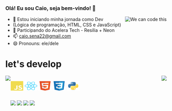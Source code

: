 ### Olá! Eu sou Caio, seja bem-vindo! 👋

   <img height="160em" align="right" alt="We can code this" src="https://media.giphy.com/media/fwbZnTftCXVocKzfxR/giphy.gif"/>
  
- 🌱 Estou iniciando minha jornada como Dev
- (Lógica de programação, HTML, CSS e JavaScript)
- 🚀 Participando do Acelera Tech - Resilia + Neon
- 📫 caio.sena22@gmail.com
- 😄 Pronouns: ele/dele

<h1>let's develop</h1>
  
 <div>
    <img height="160em" align="left" src="https://github-readme-stats.vercel.app/api?username=CaioSenaSouto&show_icons=true&theme=dark&include_all_commits=true&count_private=true">
    <img height="160em" align="right" src="https://github-readme-stats.vercel.app/api/top-langs/?username=CaioSenaSouto&layout=compact&langs_count=7&theme=dark">
 </div>
 
<br>

 <div style="display: inline_block">
   <img align="center" alt="Caio-Js" height="30" width="40" src="https://raw.githubusercontent.com/devicons/devicon/master/icons/javascript/javascript-plain.svg">
   <img align="center" alt="Caio-React" height="30" width="40" src="https://raw.githubusercontent.com/devicons/devicon/master/icons/react/react-original.svg">
   <img align="center" alt="Caio-HTML" height="30" width="40" src="https://raw.githubusercontent.com/devicons/devicon/master/icons/html5/html5-original.svg">
   <img align="center" alt="Caio-CSS" height="30" width="40" src="https://raw.githubusercontent.com/devicons/devicon/master/icons/css3/css3-original.svg">
   <img align="center" alt="Caio-Python" height="30" width="40" src="https://raw.githubusercontent.com/devicons/devicon/master/icons/python/python-original.svg">
 </div>
   
##

   <div> 
     <a href="https://instagram.com/caiosenasouto" target="_blank"><img src="https://img.shields.io/badge/-Instagram-%23E4405F?style=for-the-badge&logo=instagram&logoColor=white" target="_blank"></a>
    <a href="https://discord.gg/8axadb8h" target="_blank"><img src="https://img.shields.io/badge/Discord-7289DA?style=for-the-badge&logo=discord&logoColor=white" target="_blank"></a> 
     <a href = "mailto:caio.sena22@gmail.com"><img src="https://img.shields.io/badge/-Gmail-%23333?style=for-the-badge&logo=gmail&logoColor=white" target="_blank"></a>
     <a href="https://www.linkedin.com/in/caio-sena-souto-19472326/" target="_blank"><img src="https://img.shields.io/badge/-LinkedIn-%230077B5?style=for-the-badge&logo=linkedin&logoColor=white" target="_blank"></a> 
    </div>
